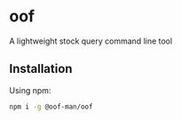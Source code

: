 # oof

A lightweight stock query command line tool

## Installation

Using npm:

```bash
npm i -g @oof-man/oof
```
